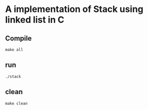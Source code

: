 # A implementation of Stack using linked list in C

## Compile 
```
make all
```

## run
```
./stack
```

## clean
```
make clean
```